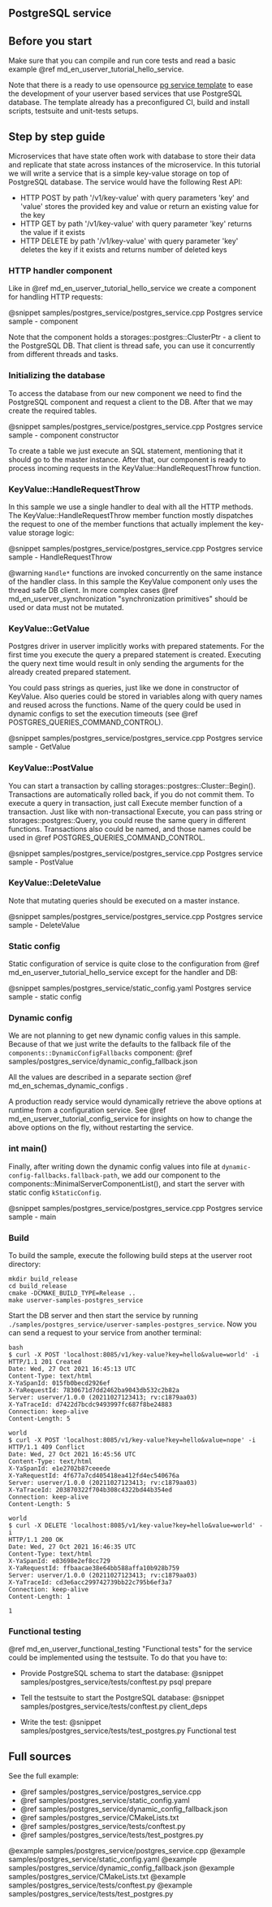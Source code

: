 ## PostgreSQL service

## Before you start

Make sure that you can compile and run core tests and read a basic example @ref md_en_userver_tutorial_hello_service.

Note that there is a ready to use opensource
[pg service template](https://github.com/userver-framework/pg_service_template)
to ease the development of your userver based services that use PostgreSQL
database. The template already has a preconfigured CI, build and install
scripts, testsuite and unit-tests setups.

## Step by step guide

Microservices that have state often work with database to store their data and replicate that state across instances of the microservice.
In this tutorial we will write a service that is a simple key-value storage on top of PostgreSQL database. The service would have the following Rest API:
* HTTP POST by path '/v1/key-value' with query parameters 'key' and 'value' stores the provided key and value or return an existing value for the key
* HTTP GET by path '/v1/key-value' with query parameter 'key' returns the value if it exists
* HTTP DELETE by path '/v1/key-value' with query parameter 'key' deletes the key if it exists and returns number of deleted keys

### HTTP handler component

Like in @ref md_en_userver_tutorial_hello_service we create a component for handling HTTP requests:

@snippet samples/postgres_service/postgres_service.cpp  Postgres service sample - component

Note that the component holds a storages::postgres::ClusterPtr - a client to the PostgreSQL DB. That client is thread safe, you can use it concurrently from different threads and tasks.

### Initializing the database

To access the database from our new component we need to find the PostgreSQL component and request a client to the DB. After that we may create the required tables.

@snippet samples/postgres_service/postgres_service.cpp  Postgres service sample - component constructor

To create a table we just execute an SQL statement, mentioning that it should go to the master instance. After that, our component is ready to process incoming requests in the KeyValue::HandleRequestThrow function. 


### KeyValue::HandleRequestThrow

In this sample we use a single handler to deal with all the HTTP methods. The KeyValue::HandleRequestThrow member function mostly dispatches the request to one of the member functions that actually implement the key-value storage logic: 

@snippet samples/postgres_service/postgres_service.cpp  Postgres service sample - HandleRequestThrow

@warning `Handle*` functions are invoked concurrently on the same instance of the handler class. In this sample the KeyValue component only uses the thread safe DB client. In more complex cases @ref md_en_userver_synchronization "synchronization primitives" should be used or data must not be mutated.


### KeyValue::GetValue

Postgres driver in userver implicitly works with prepared statements. For the first time you execute the query a prepared statement is created. Executing the query next time would result in only sending the arguments for the already created prepared statement.

You could pass strings as queries, just like we done in constructor of KeyValue. Also queries could be stored in variables along with query names and reused across the functions. Name of the query could be used in dynamic configs to set the execution timeouts (see @ref POSTGRES_QUERIES_COMMAND_CONTROL).

@snippet samples/postgres_service/postgres_service.cpp  Postgres service sample - GetValue


### KeyValue::PostValue

You can start a transaction by calling storages::postgres::Cluster::Begin(). Transactions are automatically rolled back, if you do not commit them.
To execute a query in transaction, just call Execute member function of a transaction. Just like with non-transactional Execute, you can pass string or storages::postgres::Query, you could reuse the 
same query in different functions. Transactions also could be named, and those names could be used in @ref POSTGRES_QUERIES_COMMAND_CONTROL.

@snippet samples/postgres_service/postgres_service.cpp  Postgres service sample - PostValue


### KeyValue::DeleteValue

Note that mutating queries should be executed on a master instance.

@snippet samples/postgres_service/postgres_service.cpp  Postgres service sample - DeleteValue


### Static config

Static configuration of service is quite close to the configuration from @ref md_en_userver_tutorial_hello_service
except for the handler and DB:

@snippet samples/postgres_service/static_config.yaml  Postgres service sample - static config


### Dynamic config

We are not planning to get new dynamic config values in this sample. Because of
that we just write the defaults to the fallback file of the
`components::DynamicConfigFallbacks` component:
@ref samples/postgres_service/dynamic_config_fallback.json

All the values are described in a separate section
@ref md_en_schemas_dynamic_configs .

A production ready service would dynamically retrieve the above options at runtime from a configuration service. See
@ref md_en_userver_tutorial_config_service for insights on how to change the
above options on the fly, without restarting the service.


### int main()

Finally, after writing down the dynamic config values into file at `dynamic-config-fallbacks.fallback-path`, we
add our component to the components::MinimalServerComponentList(),
and start the server with static config `kStaticConfig`.

@snippet samples/postgres_service/postgres_service.cpp  Postgres service sample - main

### Build
To build the sample, execute the following build steps at the userver root directory:
```
mkdir build_release
cd build_release
cmake -DCMAKE_BUILD_TYPE=Release ..
make userver-samples-postgres_service
```

Start the DB server and then start the service by running `./samples/postgres_service/userver-samples-postgres_service`.
Now you can send a request to your service from another terminal:
```
bash
$ curl -X POST 'localhost:8085/v1/key-value?key=hello&value=world' -i
HTTP/1.1 201 Created
Date: Wed, 27 Oct 2021 16:45:13 UTC
Content-Type: text/html
X-YaSpanId: 015fb0becd2926ef
X-YaRequestId: 7830671d7dd2462ba9043db532c2b82a
Server: userver/1.0.0 (20211027123413; rv:c1879aa03)
X-YaTraceId: d7422d7bcdc9493997fc687f8be24883
Connection: keep-alive
Content-Length: 5

world
$ curl -X POST 'localhost:8085/v1/key-value?key=hello&value=nope' -i
HTTP/1.1 409 Conflict
Date: Wed, 27 Oct 2021 16:45:56 UTC
Content-Type: text/html
X-YaSpanId: e1e2702b87ceeede
X-YaRequestId: 4f677a7cd405418ea412fd4ec540676a
Server: userver/1.0.0 (20211027123413; rv:c1879aa03)
X-YaTraceId: 203870322f704b308c4322bd44b354ed
Connection: keep-alive
Content-Length: 5

world
$ curl -X DELETE 'localhost:8085/v1/key-value?key=hello&value=world' -i
HTTP/1.1 200 OK
Date: Wed, 27 Oct 2021 16:46:35 UTC
Content-Type: text/html
X-YaSpanId: e83698e2ef8cc729
X-YaRequestId: ffbaacae38e64bb588affa10b928b759
Server: userver/1.0.0 (20211027123413; rv:c1879aa03)
X-YaTraceId: cd3e6acc299742739bb22c795b6ef3a7
Connection: keep-alive
Content-Length: 1

1
```


### Functional testing
@ref md_en_userver_functional_testing "Functional tests" for the service could be
implemented using the testsuite. To do that you have to:

* Provide PostgreSQL schema to start the database:
@snippet samples/postgres_service/tests/conftest.py psql prepare

* Tell the testsuite to start the PostgreSQL database:
@snippet samples/postgres_service/tests/conftest.py client_deps

* Write the test:
@snippet samples/postgres_service/tests/test_postgres.py  Functional test


## Full sources

See the full example:
* @ref samples/postgres_service/postgres_service.cpp
* @ref samples/postgres_service/static_config.yaml
* @ref samples/postgres_service/dynamic_config_fallback.json
* @ref samples/postgres_service/CMakeLists.txt
* @ref samples/postgres_service/tests/conftest.py
* @ref samples/postgres_service/tests/test_postgres.py

@example samples/postgres_service/postgres_service.cpp
@example samples/postgres_service/static_config.yaml
@example samples/postgres_service/dynamic_config_fallback.json
@example samples/postgres_service/CMakeLists.txt
@example samples/postgres_service/tests/conftest.py
@example samples/postgres_service/tests/test_postgres.py
